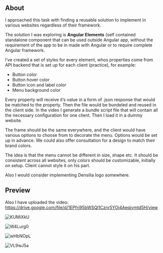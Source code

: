 ## About

I approached this task with finding a reusable solution to implement in various websites regardless of their framework.

The solution I was exploring is **Angular Elements** (self contained standalone component that can be used outside Angular app, without the requirement of the app to be in made with Angular or to require complete Angular framework.

I’ve created a set of styles for every element, whos properties come from API backend that is set up for each client (practice), for example:

*	Button color
*	Button hover color
*	Button icon and label color
*	Menu background color

Every property will receive it’s value in a form of .json response that would be matched to the property. Then the file would be bundeled and reused in the client side. In the video I generate a bundle script file that will contain all the necessary configuration for one client. Then I load it in a dummy website.

The frame should be the same everywhere, and the client would have various options to choose from to decorate the menu. Options would be set up in advance. We could also offer consultation for a design to match their brand colors.

The idea is that the menu cannot be different in size, shape etc. It should be consistent across all websites, only colors should be customizable, initially on setup. Client cannot style it on his part.

Also I would consider implementing Densilia logo somewhere.

## Preview

Also I have uploaded the video: https://drive.google.com/file/d/1EPfrj95bWSQl1Cznr5YOj4Aeqjymtd5H/view

![KUMiXkU](https://i.imgur.com/KUMiXkU.png)

![W4Lurg0](https://i.imgur.com/W4Lurg0.png)

![wHbNOpL](https://i.imgur.com/wHbNOpL.png)

![VL9wJ5a](https://i.imgur.com/VL9wJ5a.png)




